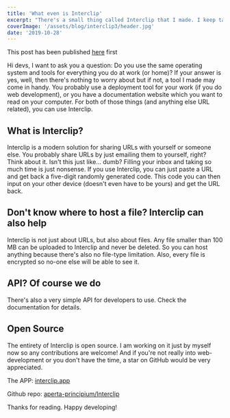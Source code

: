 ```yaml
---
title: 'What even is Interclip'
excerpt: "There's a small thing called Interclip that I made. I keep talking about it, so let's discuss what it is."
coverImage: '/assets/blog/interclip3/header.jpg'
date: '2019-10-28'
---
```


This post has been published [here](https://dev.to/filiptronicek/interclip-2hcn) first

Hi devs,
I want to ask you a question: Do you use the same operating system and tools for everything you do at work (or home)? If your answer is yes, well, then there's nothing to worry about but if not, a tool I made may come in handy.
You probably use a deployment tool for your work (if you do web development), or you have a documentation website which you want to read on your computer. For both of those things (and anything else URL related), you can use Interclip. 

## What is Interclip?
Interclip is a modern solution for sharing URLs with yourself or someone else. You probably share URLs by just emailing them to yourself, right? Think about it. Isn't this just like... dumb? Filling your inbox and taking so much time is just nonsense. If you use Interclip, you can just paste a URL and get back a five-digit randomly generated code. This code you can then input on your other device (doesn't even have to be yours) and get the URL back.

## Don't know where to host a file? Interclip can also help
Interclip is not just about URLs, but also about files. Any file smaller than 100 MB can be uploaded to Interclip and never be deleted. So you can host anything because there's also no file-type limitation. Also, every file is encrypted so no-one else will be able to see it.

## API? Of course we do
There's also a very simple API for developers to use. Check the documentation for details.

## Open Source
The entirety of Interclip is open source. I am working on it just by myself now so any contributions are welcome! And if you're not really into web-development or you don't have the time, a star on GitHub would be very appreciated. 

The APP: [interclip.app](https://interclip.app)

Github repo: [aperta-principium/Interclip](https://github.com/aperta-principium/Interclip)

Thanks for reading. Happy developing!
